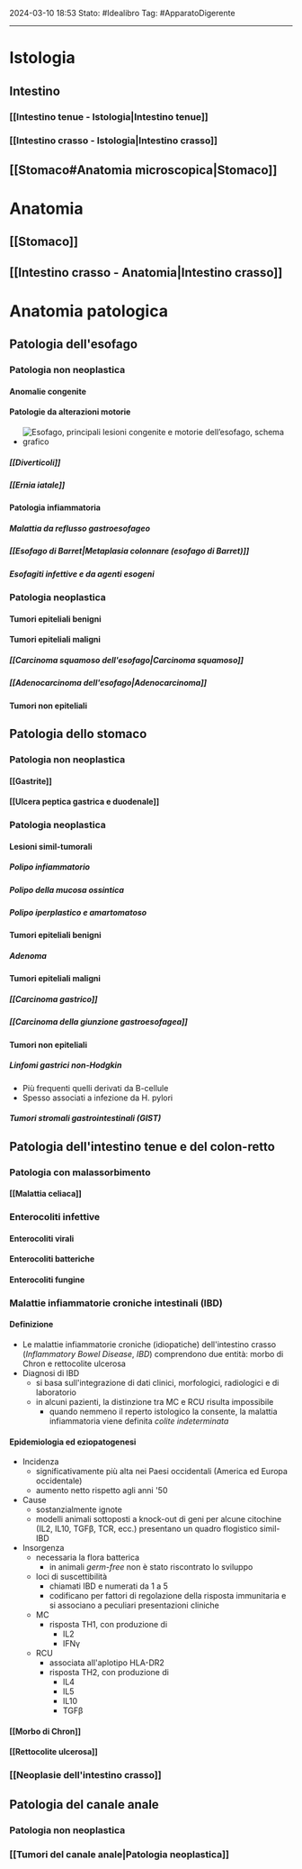 2024-03-10 18:53
Stato: #Idealibro
Tag: #ApparatoDigerente 

---
# Istologia
## Intestino
### [[Intestino tenue - Istologia|Intestino tenue]]
### [[Intestino crasso - Istologia|Intestino crasso]]
## [[Stomaco#Anatomia microscopica|Stomaco]]
# Anatomia
## [[Stomaco]]
## [[Intestino crasso - Anatomia|Intestino crasso]]
# Anatomia patologica
## Patologia dell'esofago
### Patologia non neoplastica
#### Anomalie congenite
#### Patologie da alterazioni motorie
- ![Esofago, principali lesioni congenite e motorie dell’esofago, schema grafico](https://i.imgur.com/7t7yezG.png)
##### [[Diverticoli]]
##### [[Ernia iatale]]
#### Patologia infiammatoria
##### Malattia da reflusso gastroesofageo

##### [[Esofago di Barret|Metaplasia colonnare (esofago di Barret)]]
##### Esofagiti infettive e da agenti esogeni

### Patologia neoplastica
#### Tumori epiteliali benigni

#### Tumori epiteliali maligni

##### [[Carcinoma squamoso dell'esofago|Carcinoma squamoso]]
##### [[Adenocarcinoma dell'esofago|Adenocarcinoma]]
#### Tumori non epiteliali
## Patologia dello stomaco
### Patologia non neoplastica
#### [[Gastrite]]
#### [[Ulcera peptica gastrica e duodenale]]
### Patologia neoplastica
#### Lesioni simil-tumorali
##### Polipo infiammatorio
##### Polipo della mucosa ossintica
##### Polipo iperplastico e amartomatoso
#### Tumori epiteliali benigni
##### Adenoma
#### Tumori epiteliali maligni
##### [[Carcinoma gastrico]]
##### [[Carcinoma della giunzione gastroesofagea]]
#### Tumori non epiteliali
##### Linfomi gastrici non-Hodgkin
- Più frequenti quelli derivati da B-cellule
- Spesso associati a infezione da H. pylori
##### Tumori stromali gastrointestinali (GIST)
## Patologia dell'intestino tenue e del colon-retto
### Patologia con malassorbimento
#### [[Malattia celiaca]]
### Enterocoliti infettive
#### Enterocoliti virali
#### Enterocoliti batteriche
#### Enterocoliti fungine
### Malattie infiammatorie croniche intestinali (IBD)
#### Definizione
- Le malattie infiammatorie croniche (idiopatiche) dell'intestino crasso (*Inflammatory Bowel Disease*, *IBD*) comprendono due entità: morbo di Chron e rettocolite ulcerosa
- Diagnosi di IBD
	- si basa sull'integrazione di dati clinici, morfologici, radiologici e di laboratorio
	- in alcuni pazienti, la distinzione tra MC e RCU risulta impossibile
		- quando nemmeno il reperto istologico la consente, la malattia infiammatoria viene definita *colite indeterminata*
#### Epidemiologia ed eziopatogenesi
- Incidenza
	- significativamente più alta nei Paesi occidentali (America ed Europa occidentale)
	- aumento netto rispetto agli anni '50
- Cause
	- sostanzialmente ignote
	- modelli animali sottoposti a knock-out di geni per alcune citochine (IL2, IL10, TGFβ, TCR, ecc.) presentano un quadro flogistico simil-IBD
- Insorgenza
	- necessaria la flora batterica
		- in animali *germ-free* non è stato riscontrato lo sviluppo
	- loci di suscettibilità
		- chiamati IBD e numerati da 1 a 5
		- codificano per fattori di regolazione della risposta immunitaria e si associano a peculiari presentazioni cliniche
	- MC
		- risposta TH1, con produzione di
			- IL2
			- IFNγ
	- RCU
		- associata all'aplotipo HLA-DR2
		- risposta TH2, con produzione di
			- IL4
			- IL5
			- IL10
			- TGFβ
#### [[Morbo di Chron]]
#### [[Rettocolite ulcerosa]]
### [[Neoplasie dell'intestino crasso]]
## Patologia del canale anale
### Patologia non neoplastica
### [[Tumori del canale anale|Patologia neoplastica]]